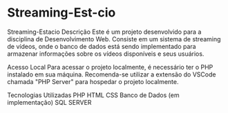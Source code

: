 # Streaming-Est-cio

Streaming-Estacio
Descrição
Este é um projeto desenvolvido para a disciplina de Desenvolvimento Web. Consiste em um sistema de streaming de vídeos, onde o banco de dados está sendo implementado para armazenar informações sobre os vídeos disponíveis e seus usuários.

Acesso Local
Para acessar o projeto localmente, é necessário ter o PHP instalado em sua máquina. Recomenda-se utilizar a extensão do VSCode chamada "PHP Server" para hospedar o projeto localmente.

Tecnologias Utilizadas
PHP
HTML
CSS
Banco de Dados (em implementação) SQL SERVER 